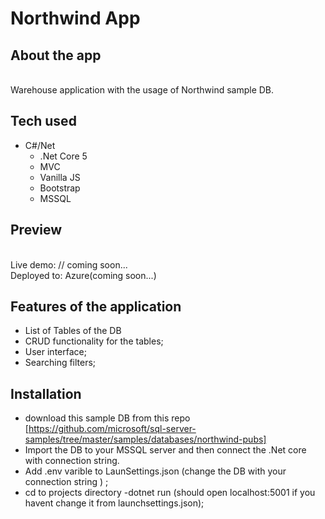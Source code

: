 # Northwind App
## About the app
<br />
Warehouse application with the usage of Northwind sample DB.

## Tech used 

- C#/Net
  - .Net Core 5
  - MVC
  - Vanilla JS
  - Bootstrap
  - MSSQL


## Preview
<br />
Live demo: // coming soon...
<br />
Deployed to: Azure(coming soon...)
<br />


## Features of the application
- List of Tables of the DB
- CRUD functionality for the tables;
- User interface;
- Searching filters;

## Installation
- download this sample DB from this repo [https://github.com/microsoft/sql-server-samples/tree/master/samples/databases/northwind-pubs]
- Import the DB to your MSSQL server and then connect the .Net core with connection string.
- Add .env varible to LaunSettings.json (change the DB with your connection string ) ;
- cd to projects directory
-dotnet run (should open localhost:5001 if you havent change it from launchsettings.json);
